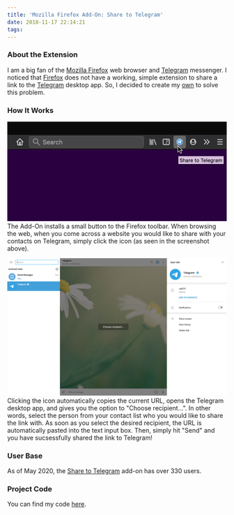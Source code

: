 ```yaml
---
title: 'Mozilla Firefox Add-On: Share to Telegram'
date: 2018-11-17 22:14:21
tags:
---
```

### About the Extension
I am a big fan of the [Mozilla Firefox](https://www.mozilla.org/) web browser and [Telegram](https://telegram.org/) messenger. I noticed that [Firefox](https://www.mozilla.org/) does not have a working, simple extension to share a link to the [Telegram](https://telegram.org/) desktop app. So, I decided to create my [own](https://addons.mozilla.org/en-US/firefox/addon/share-to-telegram/) to solve this problem.

### How It Works
![](/images/telegram1.png)
The Add-On installs a small button to the Firefox toolbar. When browsing the web, when you come across a website you would like to share with your contacts on Telegram, simply click the icon (as seen in the screenshot above).

![](/images/telegram2.png)
Clicking the icon automatically copies the current URL, opens the Telegram desktop app, and gives you the option to "Choose recipient...". In other words, select the person from your contact list who you would like to share the link with. As soon as you select the desired recipient, the URL is automatically pasted into the text input box. Then, simply hit "Send" and you have sucsessfully shared the link to Telegram!

### User Base
As of May 2020, the [Share to Telegram](https://addons.mozilla.org/en-US/firefox/addon/share-to-telegram/) add-on has over 330 users.

### Project Code
You can find my code [here](https://github.com/albicant/share-to-telegram).
